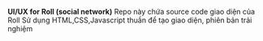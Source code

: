 **UI/UX for Roll (social network)**
Repo này chứa source code giao diện của Roll 
Sử dụng HTML,CSS,Javascript thuần để tạo giao diện, phiên bản trải nghiệm